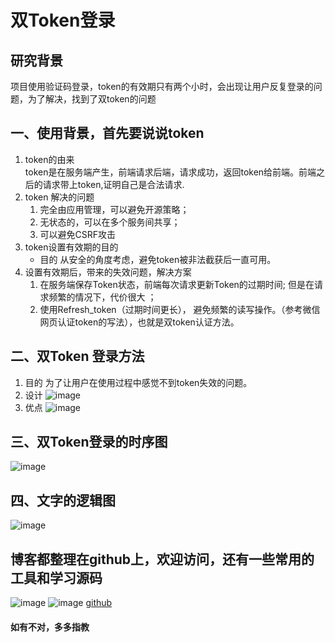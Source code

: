 # 双Token登录
## 研究背景
   项目使用验证码登录，token的有效期只有两个小时，会出现让用户反复登录的问题，为了解决，找到了双token的问题
## 一、使用背景，首先要说说token
   1. token的由来      
      token是在服务端产生，前端请求后端，请求成功，返回token给前端。前端之后的请求带上token,证明自己是合法请求.
   2. token 解决的问题   
      1. 完全由应用管理，可以避免开源策略；
      2. 无状态的，可以在多个服务间共享；
      3. 可以避免CSRF攻击
   3. token设置有效期的目的   
      - 目的
        从安全的角度考虑，避免token被非法截获后一直可用。
   4. 设置有效期后，带来的失效问题，解决方案
      1. 在服务端保存Token状态，前端每次请求更新Token的过期时间; 但是在请求频繁的情况下，代价很大 ；
      2. 使用Refresh_token（过期时间更长）， 避免频繁的读写操作。（参考微信网页认证token的写法），也就是双token认证方法。
## 二、双Token 登录方法
   1. 目的
      为了让用户在使用过程中感觉不到token失效的问题。
   2. 设计
      ![image](https://yqfile.alicdn.com/401cfaf1b7110ff1b7564fc067743ef0f2068527.png)
   3. 优点
      ![image](https://yqfile.alicdn.com/7d9dde77aa2c7ce85eae90a085200776df62cb74.png)

## 三、双Token登录的时序图
   ![image](https://yqfile.alicdn.com/c09771117aa29f17e24fa71dddcf3a8bcc5e69e9.png)
## 四、文字的逻辑图
  ![image](https://yqfile.alicdn.com/3c7aba19cf7bb6b0c48a3ea6c69a2142d4241958.png)
## 博客都整理在github上，欢迎访问，还有一些常用的工具和学习源码
![image](https://yqfile.alicdn.com/2b964f58919279c8d4bcaafed1941905f9cecce4.png)
![image](https://yqfile.alicdn.com/e2dc5163b3f14c12ac5a79e196cd21cba0d6988d.png)
[github](https://github.com/florarose/biji)

####  如有不对，多多指教